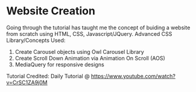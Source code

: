 # Website Creation 

Going through the tutorial has taught me the concept of buiding a website from scratch using HTML, CSS, Javascript/JQuery. 
Advanced CSS Library/Concepts Used: 
1. Create Carousel objects using Owl Carousel Library 
2. Create Scroll Down Animation via Animation On Scroll (AOS) 
3. MediaQuery for responsive designs 

Tutorial Credited: Daily Tutorial @ https://www.youtube.com/watch?v=CrSC1ZA9j0M
